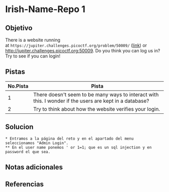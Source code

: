 # Irish-Name-Repo 1

## Objetivo
There is a website running at `https://jupiter.challenges.picoctf.org/problem/50009/` ([link](https://jupiter.challenges.picoctf.org/problem/50009/)) or http://jupiter.challenges.picoctf.org:50009. Do you think you can log us in? Try to see if you can login!

## Pistas

| No.Pista | Pista                                                                                                   |
| -------- | ------------------------------------------------------------------------------------------------------- |
| 1        | There doesn't seem to be many ways to interact with this. I wonder if the users are kept in a database? |
| 2        | Try to think about how the website verifies your login.                                                 |


## Solucion
```
* Entramos a la página del reto y en el apartado del menu seleccionamos "Admin Login".
** En el user name ponemos ' or 1=1; que es un sql injection y en password el que sea.
```


## Notas adicionales

## Referencias